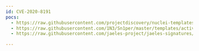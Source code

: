```yaml
---
id: CVE-2020-8191
pocs:
  - https://raw.githubusercontent.com/projectdiscovery/nuclei-templates/master/cves/2020/CVE-2020-8191.yaml
  - https://raw.githubusercontent.com/1N3/Sn1per/master/templates/active/CVE-2020-8191_-_Citrix_ADC_NetScaler_Gateway_Reflected_XSS.sh
  - https://raw.githubusercontent.com/jaeles-project/jaeles-signatures/master/cves/citrix-reflected-xss-cve-2020-8191.yaml

---
```

